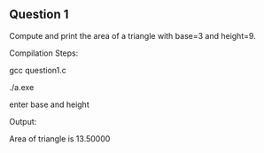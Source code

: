 ## Question 1

Compute and print the area of a triangle with base=3 and height=9.

Compilation Steps:  

gcc question1.c

./a.exe

enter base and height

Output:

Area of triangle is 13.50000

